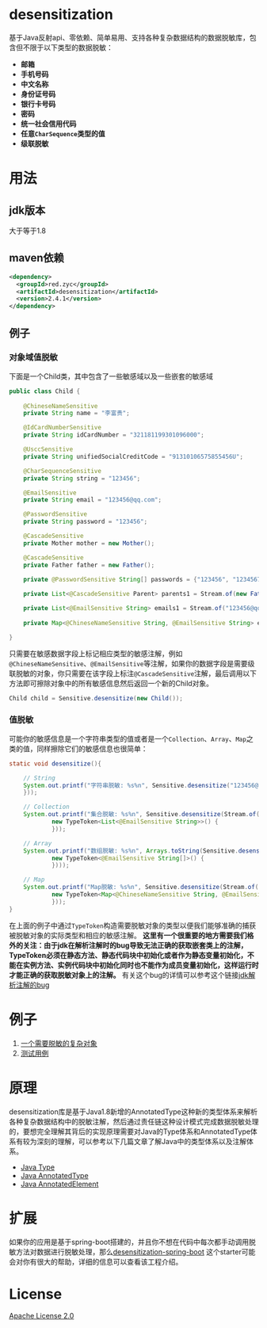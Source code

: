 # desensitization
基于Java反射api、零依赖、简单易用、支持各种复杂数据结构的数据脱敏库，包含但不限于以下类型的数据脱敏：
* **邮箱**
* **手机号码**
* **中文名称**
* **身份证号码**
* **银行卡号码**
* **密码**
* **统一社会信用代码**
* **任意`CharSequence`类型的值**
* **级联脱敏**
# 用法
## jdk版本
大于等于1.8
## maven依赖
```xml
<dependency>
  <groupId>red.zyc</groupId>
  <artifactId>desensitization</artifactId>
  <version>2.4.1</version>
</dependency>
```
## 例子
### 对象域值脱敏
下面是一个Child类，其中包含了一些敏感域以及一些嵌套的敏感域
```java
public class Child {
    
    @ChineseNameSensitive
    private String name = "李富贵";

    @IdCardNumberSensitive
    private String idCardNumber = "321181199301096000";

    @UsccSensitive
    private String unifiedSocialCreditCode = "91310106575855456U";

    @CharSequenceSensitive
    private String string = "123456";

    @EmailSensitive
    private String email = "123456@qq.com";

    @PasswordSensitive
    private String password = "123456";

    @CascadeSensitive
    private Mother mother = new Mother();

    @CascadeSensitive
    private Father father = new Father();
    
    private @PasswordSensitive String[] passwords = {"123456", "1234567", "12345678"};

    private List<@CascadeSensitive Parent> parents1 = Stream.of(new Father(), new Mother()).collect(Collectors.toList());

    private List<@EmailSensitive String> emails1 = Stream.of("123456@qq.com", "1234567@qq.com", "1234568@qq.com").collect(Collectors.toList());
    
    private Map<@ChineseNameSensitive String, @EmailSensitive String> emails2 = Stream.of("张三", "李四", "小明").collect(Collectors.toMap(s -> s, s -> "123456@qq.com"));

}
```
只需要在敏感数据字段上标记相应类型的敏感注解，例如`@ChineseNameSensitive`、`@EmailSensitive`等注解，如果你的数据字段是需要级联脱敏的对象，你只需要在该字段上标注`@CascadeSensitive`注解，最后调用以下方法即可擦除对象中的所有敏感信息然后返回一个新的Child对象。
```java
Child child = Sensitive.desensitize(new Child());
```
### 值脱敏
可能你的敏感信息是一个字符串类型的值或者是一个`Collection`、`Array`、`Map`之类的值，同样擦除它们的敏感信息也很简单：
```java
static void desensitize(){

    // String
    System.out.printf("字符串脱敏: %s%n", Sensitive.desensitize("123456@qq.com", new TypeToken<@EmailSensitive String>() {
    }));

    // Collection
    System.out.printf("集合脱敏: %s%n", Sensitive.desensitize(Stream.of("123456@qq.com", "1234567@qq.com", "1234568@qq.com").collect(Collectors.toList()),
            new TypeToken<List<@EmailSensitive String>>() {
            }));

    // Array
    System.out.printf("数组脱敏: %s%n", Arrays.toString(Sensitive.desensitize(new String[]{"123456@qq.com", "1234567@qq.com", "12345678@qq.com"},
            new TypeToken<@EmailSensitive String[]>() {
            })));

    // Map
    System.out.printf("Map脱敏: %s%n", Sensitive.desensitize(Stream.of("张三", "李四", "小明").collect(Collectors.toMap(s -> s, s -> "123456@qq.com")),
            new TypeToken<Map<@ChineseNameSensitive String, @EmailSensitive String>>() {
            }));
}
```
在上面的例子中通过`TypeToken`构造需要脱敏对象的类型以便我们能够准确的捕获被脱敏对象的实际类型和相应的敏感注解。
**这里有一个很重要的地方需要我们格外的关注：由于jdk在解析注解时的bug导致无法正确的获取嵌套类上的注解，TypeToken必须在静态方法、静态代码块中初始化或者作为静态变量初始化，不能在实例方法、实例代码块中初始化同时也不能作为成员变量初始化，这样运行时才能正确的获取脱敏对象上的注解。**
有关这个bug的详情可以参考这个链接[jdk解析注解的bug](http://stackoverflow.com/questions/39952812/why-annotation-on-generic-type-argument-is-not-visible-for-nested-type)
# 例子
1. [一个需要脱敏的复杂对象](https://github.com/Allurx/desensitization/blob/master/src/test/java/red/zyc/desensitization/model/Child.java)
2. [测试用例](https://github.com/Allurx/desensitization/blob/master/src/test/java/red/zyc/desensitization/DesensitizationTest.java)
# 原理
desensitization库是基于Java1.8新增的AnnotatedType这种新的类型体系来解析各种复杂数据结构中的脱敏注解，然后通过责任链这种设计模式完成数据脱敏处理的，要想完全理解其背后的实现原理需要对Java的Type体系和AnnotatedType体系有较为深刻的理解，可以参考以下几篇文章了解Java中的类型体系以及注解体系。
* [Java Type](https://www.zyc.red/Java/Reflection/Type)
* [Java AnnotatedType](https://www.zyc.red/Java/Reflection/AnnotatedType)
* [Java AnnotatedElement](https://www.zyc.red/Java/Reflection/AnnotatedElement)
# 扩展
如果你的应用是基于spring-boot搭建的，并且你不想在代码中每次都手动调用脱敏方法对数据进行脱敏处理，那么[desensitization-spring-boot](https://github.com/Allurx/desensitization-spring-boot) 这个starter可能会对你有很大的帮助，详细的信息可以查看该工程介绍。
# License
[Apache License 2.0](https://github.com/Allurx/desensitization/blob/master/LICENSE.txt)
